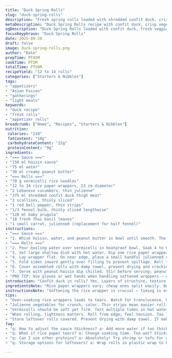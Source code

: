 ```yaml
---
title: "Duck Spring Rolls"
slug: "duck-spring-rolls"
description: "Fresh spring rolls loaded with shredded confit duck, crisp julienne vegetables, and vermicelli noodles. Comes with a tangy hoisin-peanut dipping sauce twist. Uses rice paper wrappers softened just right to hold the filling without tearing. A no-fuss, hands-on assembly and minimal cooking required. Great for gatherings or light meals."
metaDescription: "Duck Spring Rolls recipe with confit duck, crisp vegetables, and a tangy hoisin-peanut sauce. Perfect for gatherings or light meals."
ogDescription: "Duck Spring Rolls loaded with confit duck, fresh veggies, and a unique hoisin-peanut dipping sauce. A fun assembly for any occasion."
focusKeyphrase: "Duck Spring Rolls"
date: 2025-09-28
draft: false
image: duck-spring-rolls.png
author: "Kate"
prepTime: PT45M
cookTime: PT5M
totalTime: PT50M
recipeYield: "12 to 14 rolls"
categories: ["Starters & Nibbles"]
tags:
- "appetizers"
- "Asian Fusion"
- "gatherings"
- "light meals"
keywords:
- "duck recipe"
- "fresh rolls"
- "appetizer rolls"
breadcrumb: ["Home", "Recipes", "Starters & Nibbles"]
nutrition: 
 calories: "210"
 fatContent: "10g"
 carbohydrateContent: "22g"
 proteinContent: "9g"
ingredients:
- "=== Sauce ==="
- "150 ml hoisin sauce"
- "75 ml water"
- "30 ml creamy peanut butter"
- "=== Rolls ==="
- "70 g vermicelli rice noodles"
- "12 to 14 rice paper wrappers, 23 cm diameter"
- "2 Lebanese cucumbers, thin julienne"
- "375 ml shredded confit duck thigh meat"
- "2 scallions, thinly sliced"
- "1 red bell pepper, thin strips"
- "1/3 fennel bulb, thinly sliced lengthwise"
- "120 ml baby arugula"
- "18 fresh Thai basil leaves"
- "1 small carrot, julienned (replacement for half fennel)"
instructions:
- "=== Sauce ==="
- "1. Whisk hoisin, water, and peanut butter in bowl until smooth. The peanut butter adds richness and slightly thickens without overpowering. Chill until serving makes flavors meld. Adjust with more water if too thick."
- "=== Rolls ==="
- "2. Pour boiling water over vermicelli in heatproof bowl. Soak 4 to 6 minutes until soft but not mushy. Drain, rinse cold immediately. Squeeze out excess water. Overcooked noodles lump, so test texture."
- "3. Set large shallow dish with hot water. Dip one rice paper wrapper at a time, fully submerged 8 to 12 seconds. Watch closely—the wrapper softens fast, turns slightly translucent and pliable but not sticky. Remove carefully, drain on dry kitchen towel. Avoid overlaps to prevent sticking. If wrappers start sticking together, use separate towels."
- "4. Lay wrapper flat. On near edge, place a small handful julienned cucumber and carrot together for crunch and color. Add about 25 ml of duck, small mound vermicelli above. Scatter 2 ml scallions, strips of pepper and fennel on the far side opposite cucumber. Top with a few arugula leaves, then two Thai basil leaves nested. Distribute evenly; uneven piles cause tearing or difficulty rolling."
- "5. Fold sides inward gently over filling to prevent spillage. Roll tightly from cucumber edge toward arugula end, feeling wrapper tension tighten but not snap. Secure by pressing edge firmly against roll. Wrappers that tear? Let soak less or more, or use different brand. Too dry tears, too wet sticky."
- "6. Cover assembled rolls with damp towel, prevent drying and cracking. Let rest 5 minutes so wrapper sets firm. If making ahead, wrap individually in plastic wrap, refrigerate max few hours. Serve rolls cold or at room temp."
- "7. Serve with peanut-hoisin dip chilled. Stir before serving; peanut sauce separates. For variation, sprinkle crushed roasted peanuts on top or drizzle chili oil for heat. Swap arugula for watercress or mint for herbal kick."
- "PRO TIP: Use gloves or wet hands when handling softened wrappers — dry skin causes breakage. Prep ingredients ahead to assemble quickly. Always taste sauce; hoisin sweetness varies, balance peanut and water accordingly."
introduction: "Confit duck in rolls? Yes. Layers of structure, texture, aroma. The crunch of cucumber and carrot, soft vermicelli held in tender rice paper. Mandarin herbs or Thai basil release fresh punch with every bite. Don't over soak rice paper — it breaks, sticks, ruins lunch. Taste the sauce early — balance sweet, salty, nutty. Peanut in the sauce? Adds body, richness. It's the kind of recipe that forces you to slow down, feel the wrapper texture, roll tight. Hands sticky, focus sharp. Duck juices mingle with fresh herbs, surprising every bite with a smoky fragrance, fresh hits of anise from fennel and brightness from pepper strips. No messy cooking here — just assemble with intention and patience."
ingredientsNote: "Rice paper wrappers vary; cheap ones split easily. Quick soak, 8-12 seconds, then rest between damp towels for perfect pliability. Vermicelli noodles should be soft but have bite — 4 to 6 minutes soak, test often. Substitute carrot for half fennel for subtle sweetness and crispness contrast if fennel is too strong. Fresh basil gives aroma important for contrast to rich duck. For sauce, adding peanut butter thickens and balances hoisin, which can be overly sweet alone. Adjust water to thin or thicken sauce to desired dipping consistency. Keep sauce refrigerated or sauce tends to separate; give it a stir before serving."
instructionsNote: "Softening the rice wrapper is crucial — timing is everything. Over-soaking results in tears; under-soaking means cracking when folding. Practice dipping a test wrapper, watch it translucence and texture. Assemble on a dry towel to prevent sticking. Use your fingers, not a fork, to arrange filling; delicate ingredients bruise easily. Roll from filled edge to tight cylinder using your fingertips to keep filling tight but wrapper intact. Cover rolls with damp towel to keep moist until serving; drying wrapper turns brittle and cracks. Sauce benefits from chilling to meld flavors, stir well before use to recombine separated ingredients. For leftovers, wrap in plastic wrap individually to avoid drying out or sticking together. Rolls taste best fresh but chill briefly if needed."
tips:
- "Over-soaking rice wrappers leads to tears. Watch for translucence. Use hot water for quick softening. Don't let wrappers sit too long."
- "Julienne vegetables for crunch, color. Thin strips mean easier rolling. Mix arugula and basil for flavor. Avoid sad, soggy rolls."
- "Vermicelli should be soft yet firm. Test multiple times in hot water. Rinse cold immediately; drains excess. Timing is key."
- "When rolling, tightness matters. Roll from edge; feel tension. Too loose? Risk spilling; too tight? Wrapper snaps. Find balance."
- "Store leftover rolls covered. Prevent drying with damp towel. If making ahead, wrap each roll tight. Refrigerate but enjoy fresh."
faq:
- "q: How to adjust the sauce thickness? a: Add more water if too thick. Hoisin sweetness varies. Balance flavors quickly."
- "q: What if rice paper tears? a: Change soaking time. Too wet? Sticks. Go for less time. Try another brand too."
- "q: Can I use other proteins? a: Absolutely! Try shrimp or tofu for different flavor. Adjust fillings based on your taste."
- "q: Storage options for leftovers? a: Wrap rolls in plastic wrap to keep moist. Refrigerate short term. Best fresh, roll again."

---
```

